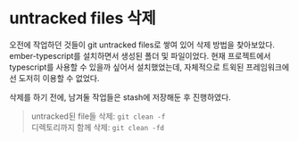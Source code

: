 # untracked files 삭제
오전에 작업하던 것들이 git untracked files로 쌓여 있어 삭제 방법을 찾아보았다.
ember-typescript를 설치하면서 생성된 폴더 및 파일이었다. 현재 프로젝트에서 typescript를 사용할 수 있을까 싶어서 설치했었는데, 자체적으로 트윅된 프레임워크에선 도저히 이용할 수 없었다.

삭제를 하기 전에, 남겨둘 작업들은 stash에 저장해둔 후 진행하였다.

>untracked된 file들 삭제: `git clean -f` <br>
>디렉토리까지 함께 삭제: `git clean -fd`

